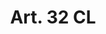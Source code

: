 ---
id: 9a3d2916-2529-4999-bced-b6c348f89b2d
origin: 896bf23b-5127-449d-85c8-f02c795854c3
title: 'Art. 32 CL'
updated_by: 9c1f3a06-0ca1-43f6-8f13-124edfca1d88
legal_domain: e2c3e574-433c-4f6e-bcc6-eafec7fd7125
updated_at: 1665596741
---